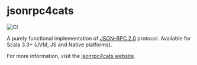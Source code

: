 # jsonrpc4cats

![CI](https://github.com/m3is0/jsonrpc4cats/actions/workflows/ci.yml/badge.svg)

A purely functional implementation of [JSON-RPC 2.0](https://www.jsonrpc.org/specification) protocol. 
Available for Scala 3.3+ (JVM, JS and Native platforms).

For more information, visit the [jsonrpc4cats website](https://m3is0.github.io/jsonrpc4cats/).

